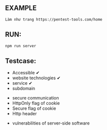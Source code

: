 ## EXAMPLE
    Làm như trang https://pentest-tools.com/home
## RUN: 
    npm run server
    
## Testcase:
<!-- Code controller theo từng test case rồi bỏ vào route -->
<!-- Scan information-->
- Accessible ✔
- website technologies ✔
- service ✔
- subdomain
<!-- Scan Advanced-->
- secure communication
- HttpOnly flag of cookie
- Secure flag of cookie
- Http header
<!-- Scan vulnerabilities dựa vào service, OS, software của server-->
- vulnerabilities of server-side software